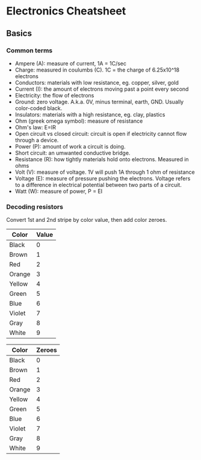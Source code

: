 
# Electronics Cheatsheet

## Basics

### Common terms

- Ampere (A): measure of current, 1A = 1C/sec
- Charge: measured in coulumbs (C). 1C = the charge of 6.25x10^18 electrons
- Conductors: materials with low resistance, eg. copper, silver, gold
- Current (I): the amount of electrons moving past a point every second
- Electricity: the flow of electrons
- Ground: zero voltage. A.k.a. 0V, minus terminal, earth, GND. Usually color-coded black.
- Insulators: materials with a high resistance, eg. clay, plastics
- Ohm (greek omega symbol): measure of resistance
- Ohm's law: E=IR
- Open circuit vs closed circuit: circuit is open if electricity cannot flow through a device.
- Power (P): amount of work a circuit is doing.
- Short circuit: an umwanted conductive bridge.
- Resistance (R): how tightly materials hold onto electrons. Measured in ohms
- Volt (V): measure of voltage. 1V will push 1A through 1 ohm of resistance
- Voltage (E): measure of pressure pushing the electrons. Voltage refers to a difference in electrical potential between two parts of a circuit.
- Watt (W): measure of power, P = EI

### Decoding resistors

Convert 1st and 2nd stripe by color value, then add color zeroes.

| Color | Value |
| - | - |
| Black | 0 |
| Brown | 1 |
| Red | 2 |
| Orange | 3 |
| Yellow | 4 |
| Green | 5 |
| Blue | 6 |
| Violet | 7 |
| Gray | 8 |
| White | 9 |

| Color | Zeroes |
| - | - |
| Black | 0 |
| Brown | 1 |
| Red | 2 |
| Orange | 3 |
| Yellow | 4 |
| Green | 5 |
| Blue | 6 |
| Violet | 7 |
| Gray | 8 |
| White | 9 |
